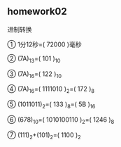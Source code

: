 ## homework02

进制转换

①  1分12秒=(   72000   )毫秒

②   (7A)<sub>13</sub>=(  101  )<sub>10</sub>

③   (7A)<sub>16</sub>=(  122  )<sub>10</sub>

④   (7A)<sub>16</sub>=(   1111010    )<sub>2</sub>=(    172     )<sub>8</sub>

⑤   (1011011)<sub>2</sub>=(   133   )<sub>8</sub>=(    5B   )<sub>16</sub>

⑥  (678)<sub>10</sub>=(   1010100110    )<sub>2</sub>=(    1246    )<sub>8</sub>

⑦  (111)<sub>2</sub>+(101)<sub>2</sub>=(   1100   )<sub>2</sub>